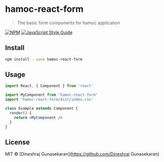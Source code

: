 # hamoc-react-form

> The basic form components for hamoc application

[![NPM](https://img.shields.io/npm/v/hamoc-react-form.svg)](https://www.npmjs.com/package/hamoc-react-form) [![JavaScript Style Guide](https://img.shields.io/badge/code_style-standard-brightgreen.svg)](https://standardjs.com)

## Install

```bash
npm install --save hamoc-react-form
```

## Usage

```jsx
import React, { Component } from 'react'

import MyComponent from 'hamoc-react-form'
import 'hamoc-react-form/dist/index.css'

class Example extends Component {
  render() {
    return <MyComponent />
  }
}
```

## License

MIT © [Dineshraj Gunasekaran](https://github.com/Dineshraj Gunasekaran)
